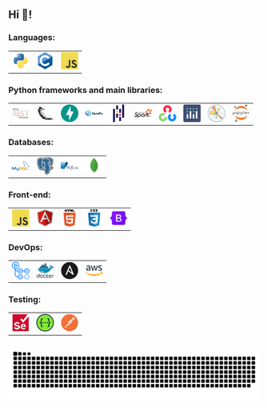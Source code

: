 <h2 align="left">Hi 👋! </h2>

### Languages:
<table border="0">
  <tr>
    <td><img src="https://github.com/devicons/devicon/blob/master/icons/python/python-original.svg" title="Python" alt="Python" width="35" height="35"/></td>
    <td><img src="https://github.com/devicons/devicon/blob/master/icons/c/c-original.svg" title="C" alt="C" width="35" height="35"/></td>
    <td><img src="https://github.com/devicons/devicon/blob/master/icons/javascript/javascript-original.svg" title="JavaScript" alt="JavaScript" width="35" height="35"/></td>
  </tr>
</table>

### Python frameworks and main libraries:
<table border="0">
  <tr>
    <td><img src="https://github.com/devicons/devicon/blob/master/icons/djangorest/djangorest-original-wordmark.svg" title="Django" alt="Django" width="35" height="35"/></td>
    <td><img src="https://github.com/devicons/devicon/blob/master/icons/flask/flask-original.svg" title="Pandas" alt="Pandas" width="35" height="35"/></td>
    <td><img src="https://github.com/devicons/devicon/blob/master/icons/fastapi/fastapi-original.svg" title="FastApi" alt="FastApi" width="35" height="35"/></td>
    <td><img src="https://github.com/devicons/devicon/blob/master/icons/numpy/numpy-original-wordmark.svg" title="Numpy" alt="Numpy" width="35" height="35"/></td>
    <td><img src="https://github.com/devicons/devicon/blob/master/icons/pandas/pandas-original.svg" title="Pandas" alt="Pandas" width="35" height="35"/></td>
    <td><img src="https://github.com/devicons/devicon/blob/master/icons/apachespark/apachespark-original-wordmark.svg" title="PySpark" alt="PySpark" width="35" height="35"/></td>
    <td><img src="https://github.com/devicons/devicon/blob/master/icons/opencv/opencv-original.svg" title="mpl" alt="mpl" width="35" height="35"/></td>
    <td><img src="https://github.com/devicons/devicon/blob/master/icons/plotly/plotly-original.svg" title="plotly" alt="pltly" width="35" height="35"/></td>
    <td><img src="https://github.com/devicons/devicon/blob/master/icons/matplotlib/matplotlib-original.svg" title="plotly" alt="pltly" width="35" height="35"/></td>
    <td><img src="https://github.com/devicons/devicon/blob/master/icons/jupyter/jupyter-original-wordmark.svg" title="Jupyter" alt="Jupyter" width="35" height="35"/></td>
  </tr>
</table>

### Databases:
<table border="0">
  <tr>
    <td><img src="https://github.com/devicons/devicon/blob/master/icons/mysql/mysql-original-wordmark.svg" title="MySQL" alt="MySQL" width="35" height="35"/></td>
    <td><img src="https://github.com/devicons/devicon/blob/master/icons/postgresql/postgresql-original.svg" title="pg" alt="pg" width="35" height="35"/></td>
    <td><img src="https://github.com/devicons/devicon/blob/master/icons/sqlite/sqlite-original-wordmark.svg" title="SQLite" alt="SQLite" width="35" height="35"/></td>
    <td><img src="https://github.com/devicons/devicon/blob/master/icons/mongodb/mongodb-original.svg" title="MongoDB" alt="MongoDB" width="35" height="35"/></td>
  </tr>
</table>

### Front-end:
<table border="0">
  <tr>
    <td><img src="https://github.com/devicons/devicon/blob/master/icons/javascript/javascript-original.svg" title="JavaScript" alt="JavaScript" width="35" height="35"/></td>
    <td><img src="https://github.com/devicons/devicon/blob/master/icons/angularjs/angularjs-original.svg" title="Angular" alt="Angular" width="35" height="35"/></td>
    <td><img src="https://github.com/devicons/devicon/blob/master/icons/html5/html5-original-wordmark.svg" title="HTML" alt="HTML" width="35" height="35"/></td>
    <td><img src="https://github.com/devicons/devicon/blob/master/icons/css3/css3-original-wordmark.svg" title="CSS" alt="CSS" width="35" height="35"/></td>
    <td><img src="https://github.com/devicons/devicon/blob/master/icons/bootstrap/bootstrap-original.svg" title="Bootstrap" alt="Bootstrap" width="35" height="35"/></td>
  </tr>
</table>

### DevOps:
<table border="0">
  <tr>
    <td><img src="https://github.com/devicons/devicon/blob/master/icons/githubactions/githubactions-original.svg" title="Git" alt="Git" width="35" height="35"/></td>
    <td><img src="https://github.com/devicons/devicon/blob/master/icons/docker/docker-original-wordmark.svg" title="Docker" alt="Docker" width="35" height="35"/></td>
    <td><img src="https://github.com/devicons/devicon/blob/master/icons/ansible/ansible-original.svg" title="Ansible" alt="Ansible" width="35" height="35"/></td>
    <td><img src="https://github.com/devicons/devicon/blob/master/icons/amazonwebservices/amazonwebservices-original-wordmark.svg" title="AWS" alt="AWS" width="35" height="35"/></td>
  </tr>
</table>

### Testing:
<table border="0">
  <tr>
    <td><img src="https://github.com/devicons/devicon/blob/master/icons/selenium/selenium-original.svg" title="Selenium" alt="Selenium" width="35" height="35"/></td>
    <td><img src="https://github.com/devicons/devicon/blob/master/icons/swagger/swagger-original.svg" title="Swagger" alt="Swagger" width="35" height="35"/></td>
    <td><img src="https://github.com/devicons/devicon/blob/master/icons/postman/postman-original.svg" title="Postman" alt="Postman" width="35" height="35"/></td>
  </tr>
</table>

### 
<img src="https://raw.githubusercontent.com/Platane/snk/output/github-contribution-grid-snake.svg">
